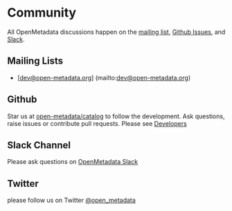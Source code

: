 # Community

All OpenMetadata discussions happen on the [mailing list](community.md), [Github Issues](community.md), and [Slack](community.md).

## Mailing Lists

* \[dev@open-metadata.org\] \(mailto:dev@open-metadata.org\)

## Github

Star us at [open-metadata/catalog](https://github.com/open-metadata/catalog) to follow the development. Ask questions, raise issues or contribute pull requests. Please see [Developers](https://github.com/StreamlineData/catalog/tree/b882d5238a1e21ebc73edb1693a59296f4d38e24/docs/open-source-community/open-source-community/developer.md)

## Slack Channel

Please ask questions on [OpenMetadata Slack](community.md)

## Twitter

please follow us on Twitter [@open\_metadata](https://twitter.com/open_metadata)

